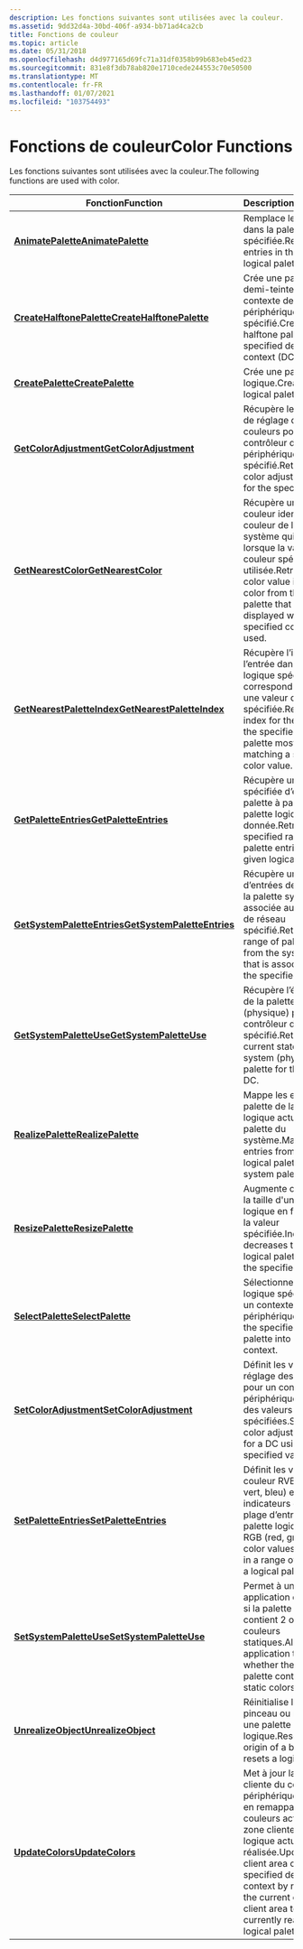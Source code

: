 ```yaml
---
description: Les fonctions suivantes sont utilisées avec la couleur.
ms.assetid: 9dd32d4a-30bd-406f-a934-bb71ad4ca2cb
title: Fonctions de couleur
ms.topic: article
ms.date: 05/31/2018
ms.openlocfilehash: d4d977165d69fc71a31df0358b99b683eb45ed23
ms.sourcegitcommit: 831e8f3db78ab820e1710cede244553c70e50500
ms.translationtype: MT
ms.contentlocale: fr-FR
ms.lasthandoff: 01/07/2021
ms.locfileid: "103754493"
---
```

# <a name="color-functions"></a><span data-ttu-id="95085-103">Fonctions de couleur</span><span class="sxs-lookup"><span data-stu-id="95085-103">Color Functions</span></span>

<span data-ttu-id="95085-104">Les fonctions suivantes sont utilisées avec la couleur.</span><span class="sxs-lookup"><span data-stu-id="95085-104">The following functions are used with color.</span></span>



| <span data-ttu-id="95085-105">Fonction</span><span class="sxs-lookup"><span data-stu-id="95085-105">Function</span></span>                                                   | <span data-ttu-id="95085-106">Description</span><span class="sxs-lookup"><span data-stu-id="95085-106">Description</span></span>                                                                                                                                           |
|------------------------------------------------------------|-------------------------------------------------------------------------------------------------------------------------------------------------------|
| [<span data-ttu-id="95085-107">**AnimatePalette**</span><span class="sxs-lookup"><span data-stu-id="95085-107">**AnimatePalette**</span></span>](/windows/desktop/api/Wingdi/nf-wingdi-animatepalette)                   | <span data-ttu-id="95085-108">Remplace les entrées dans la palette logique spécifiée.</span><span class="sxs-lookup"><span data-stu-id="95085-108">Replaces entries in the specified logical palette.</span></span>                                                                                                    |
| [<span data-ttu-id="95085-109">**CreateHalftonePalette**</span><span class="sxs-lookup"><span data-stu-id="95085-109">**CreateHalftonePalette**</span></span>](/windows/desktop/api/Wingdi/nf-wingdi-createhalftonepalette)     | <span data-ttu-id="95085-110">Crée une palette de demi-teintes pour le contexte de périphérique (DC) spécifié.</span><span class="sxs-lookup"><span data-stu-id="95085-110">Creates a halftone palette for the specified device context (DC).</span></span>                                                                                     |
| [<span data-ttu-id="95085-111">**CreatePalette**</span><span class="sxs-lookup"><span data-stu-id="95085-111">**CreatePalette**</span></span>](/windows/desktop/api/Wingdi/nf-wingdi-createpalette)                     | <span data-ttu-id="95085-112">Crée une palette logique.</span><span class="sxs-lookup"><span data-stu-id="95085-112">Creates a logical palette.</span></span>                                                                                                                            |
| [<span data-ttu-id="95085-113">**GetColorAdjustment**</span><span class="sxs-lookup"><span data-stu-id="95085-113">**GetColorAdjustment**</span></span>](/windows/desktop/api/Wingdi/nf-wingdi-getcoloradjustment)           | <span data-ttu-id="95085-114">Récupère les valeurs de réglage des couleurs pour le contrôleur de périphérique spécifié.</span><span class="sxs-lookup"><span data-stu-id="95085-114">Retrieves the color adjustment values for the specified DC.</span></span>                                                                                           |
| [<span data-ttu-id="95085-115">**GetNearestColor**</span><span class="sxs-lookup"><span data-stu-id="95085-115">**GetNearestColor**</span></span>](/windows/desktop/api/Wingdi/nf-wingdi-getnearestcolor)                 | <span data-ttu-id="95085-116">Récupère une valeur de couleur identifiant une couleur de la palette système qui s’affiche lorsque la valeur de couleur spécifiée est utilisée.</span><span class="sxs-lookup"><span data-stu-id="95085-116">Retrieves a color value identifying a color from the system palette that will be displayed when the specified color value is used.</span></span>                    |
| [<span data-ttu-id="95085-117">**GetNearestPaletteIndex**</span><span class="sxs-lookup"><span data-stu-id="95085-117">**GetNearestPaletteIndex**</span></span>](/windows/desktop/api/Wingdi/nf-wingdi-getnearestpaletteindex)   | <span data-ttu-id="95085-118">Récupère l’index de l’entrée dans la palette logique spécifiée qui correspond le mieux à une valeur de couleur spécifiée.</span><span class="sxs-lookup"><span data-stu-id="95085-118">Retrieves the index for the entry in the specified logical palette most closely matching a specified color value.</span></span>                                     |
| [<span data-ttu-id="95085-119">**GetPaletteEntries**</span><span class="sxs-lookup"><span data-stu-id="95085-119">**GetPaletteEntries**</span></span>](/windows/desktop/api/Wingdi/nf-wingdi-getpaletteentries)             | <span data-ttu-id="95085-120">Récupère une plage spécifiée d’entrées de palette à partir de la palette logique donnée.</span><span class="sxs-lookup"><span data-stu-id="95085-120">Retrieves a specified range of palette entries from the given logical palette.</span></span>                                                                        |
| [<span data-ttu-id="95085-121">**GetSystemPaletteEntries**</span><span class="sxs-lookup"><span data-stu-id="95085-121">**GetSystemPaletteEntries**</span></span>](/windows/desktop/api/Wingdi/nf-wingdi-getsystempaletteentries) | <span data-ttu-id="95085-122">Récupère une plage d’entrées de palette de la palette système associée au contrôleur de réseau spécifié.</span><span class="sxs-lookup"><span data-stu-id="95085-122">Retrieves a range of palette entries from the system palette that is associated with the specified DC.</span></span>                                                |
| [<span data-ttu-id="95085-123">**GetSystemPaletteUse**</span><span class="sxs-lookup"><span data-stu-id="95085-123">**GetSystemPaletteUse**</span></span>](/windows/desktop/api/Wingdi/nf-wingdi-getsystempaletteuse)         | <span data-ttu-id="95085-124">Récupère l’état actuel de la palette système (physique) pour le contrôleur de réseau spécifié.</span><span class="sxs-lookup"><span data-stu-id="95085-124">Retrieves the current state of the system (physical) palette for the specified DC.</span></span>                                                                    |
| [<span data-ttu-id="95085-125">**RealizePalette**</span><span class="sxs-lookup"><span data-stu-id="95085-125">**RealizePalette**</span></span>](/windows/desktop/api/Wingdi/nf-wingdi-realizepalette)                   | <span data-ttu-id="95085-126">Mappe les entrées de palette de la palette logique actuelle à la palette du système.</span><span class="sxs-lookup"><span data-stu-id="95085-126">Maps palette entries from the current logical palette to the system palette.</span></span>                                                                          |
| [<span data-ttu-id="95085-127">**ResizePalette**</span><span class="sxs-lookup"><span data-stu-id="95085-127">**ResizePalette**</span></span>](/windows/desktop/api/Wingdi/nf-wingdi-resizepalette)                     | <span data-ttu-id="95085-128">Augmente ou diminue la taille d'une palette logique en fonction de la valeur spécifiée.</span><span class="sxs-lookup"><span data-stu-id="95085-128">Increases or decreases the size of a logical palette based on the specified value.</span></span>                                                                    |
| [<span data-ttu-id="95085-129">**SelectPalette**</span><span class="sxs-lookup"><span data-stu-id="95085-129">**SelectPalette**</span></span>](/windows/desktop/api/Wingdi/nf-wingdi-selectpalette)                     | <span data-ttu-id="95085-130">Sélectionne la palette logique spécifiée dans un contexte de périphérique.</span><span class="sxs-lookup"><span data-stu-id="95085-130">Selects the specified logical palette into a device context.</span></span>                                                                                          |
| [<span data-ttu-id="95085-131">**SetColorAdjustment**</span><span class="sxs-lookup"><span data-stu-id="95085-131">**SetColorAdjustment**</span></span>](/windows/desktop/api/Wingdi/nf-wingdi-setcoloradjustment)           | <span data-ttu-id="95085-132">Définit les valeurs de réglage des couleurs pour un contrôleur de périphérique à l’aide des valeurs spécifiées.</span><span class="sxs-lookup"><span data-stu-id="95085-132">Sets the color adjustment values for a DC using the specified values.</span></span>                                                                                 |
| [<span data-ttu-id="95085-133">**SetPaletteEntries**</span><span class="sxs-lookup"><span data-stu-id="95085-133">**SetPaletteEntries**</span></span>](/windows/desktop/api/Wingdi/nf-wingdi-setpaletteentries)             | <span data-ttu-id="95085-134">Définit les valeurs de couleur RVB (rouge, vert, bleu) et les indicateurs dans une plage d’entrées d’une palette logique.</span><span class="sxs-lookup"><span data-stu-id="95085-134">Sets RGB (red, green, blue) color values and flags in a range of entries in a logical palette.</span></span>                                                        |
| [<span data-ttu-id="95085-135">**SetSystemPaletteUse**</span><span class="sxs-lookup"><span data-stu-id="95085-135">**SetSystemPaletteUse**</span></span>](/windows/desktop/api/Wingdi/nf-wingdi-setsystempaletteuse)         | <span data-ttu-id="95085-136">Permet à une application de spécifier si la palette système contient 2 ou 20 couleurs statiques.</span><span class="sxs-lookup"><span data-stu-id="95085-136">Allows an application to specify whether the system palette contains 2 or 20 static colors.</span></span>                                                           |
| [<span data-ttu-id="95085-137">**UnrealizeObject**</span><span class="sxs-lookup"><span data-stu-id="95085-137">**UnrealizeObject**</span></span>](/windows/desktop/api/Wingdi/nf-wingdi-unrealizeobject)                 | <span data-ttu-id="95085-138">Réinitialise l’origine d’un pinceau ou réinitialise une palette logique.</span><span class="sxs-lookup"><span data-stu-id="95085-138">Resets the origin of a brush or resets a logical palette.</span></span>                                                                                             |
| [<span data-ttu-id="95085-139">**UpdateColors**</span><span class="sxs-lookup"><span data-stu-id="95085-139">**UpdateColors**</span></span>](/windows/desktop/api/Wingdi/nf-wingdi-updatecolors)                       | <span data-ttu-id="95085-140">Met à jour la zone cliente du contexte de périphérique spécifié en remappant les couleurs actuelles de la zone cliente à la palette logique actuellement réalisée.</span><span class="sxs-lookup"><span data-stu-id="95085-140">Updates the client area of the specified device context by remapping the current colors in the client area to the currently realized logical palette.</span></span> |



 

 

 



